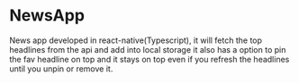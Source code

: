 # NewsApp
News app developed in react-native(Typescript), it will fetch the top headlines from the api and add into local storage it also has a option to pin the fav headline on top and it stays on top even if you refresh the headlines until you unpin or remove it.
